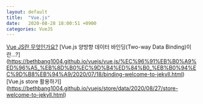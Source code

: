 ```yaml
---
layout: default
title:  "Vue.js"
date:   2020-08-28 18:00:51 +0900
categories: VueJS
---
```


[Vue JS란 무엇인가요?](https://bethbang1004.github.io/vuejs/vue.js/%EA%B0%9C%EC%9A%94/2020/07/16/welcome-to-jekyll.html)
[Vue.js 양방향 데이터 바인딩(Two-way Data Binding)이란...?]     
(https://bethbang1004.github.io/vuejs/vue.js/%EC%96%91%EB%B0%A9%ED%96%A5_%EB%8D%B0%EC%9D%B4%ED%84%B0_%EB%B0%94%EC%9D%B8%EB%94%A9/2020/07/18/binding-welcome-to-jekyll.html)      
[Vue.js store 활용하기]   
(https://bethbang1004.github.io/vuejs/store/data/2020/08/27/store-welcome-to-jekyll.html)   
